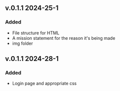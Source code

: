 ## v.0.1.1 2024-25-1

### Added
- File structure for HTML
- A mission statement for the reason it's being made
- img folder

## v.0.1.1 2024-28-1

### Added
- Login page and appropriate css